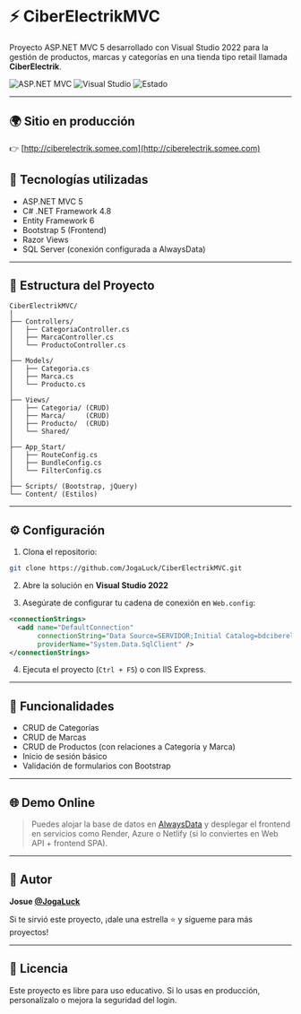 # ⚡ CiberElectrikMVC

Proyecto ASP.NET MVC 5 desarrollado con Visual Studio 2022 para la gestión de productos, marcas y categorías en una tienda tipo retail llamada **CiberElectrik**.

![ASP.NET MVC](https://img.shields.io/badge/ASP.NET%20MVC-5.2-blue?logo=dotnet)
![Visual Studio](https://img.shields.io/badge/IDE-Visual%20Studio%202022-purple?logo=visualstudio)
![Estado](https://img.shields.io/badge/Proyecto-Activo-brightgreen)

---

## 🌍 Sitio en producción

👉 [http://ciberelectrik.somee.com](http://ciberelectrik.somee.com)


## 🧠 Tecnologías utilizadas

- ASP.NET MVC 5
- C# .NET Framework 4.8
- Entity Framework 6
- Bootstrap 5 (Frontend)
- Razor Views
- SQL Server (conexión configurada a AlwaysData)

---

## 📁 Estructura del Proyecto

```
CiberElectrikMVC/
│
├── Controllers/
│   ├── CategoriaController.cs
│   ├── MarcaController.cs
│   └── ProductoController.cs
│
├── Models/
│   ├── Categoria.cs
│   ├── Marca.cs
│   └── Producto.cs
│
├── Views/
│   ├── Categoria/ (CRUD)
│   ├── Marca/     (CRUD)
│   ├── Producto/  (CRUD)
│   └── Shared/
│
├── App_Start/
│   ├── RouteConfig.cs
│   ├── BundleConfig.cs
│   └── FilterConfig.cs
│
├── Scripts/ (Bootstrap, jQuery)
└── Content/ (Estilos)
```

---

## ⚙️ Configuración

1. Clona el repositorio:

```bash
git clone https://github.com/JogaLuck/CiberElectrikMVC.git
```

2. Abre la solución en **Visual Studio 2022**

3. Asegúrate de configurar tu cadena de conexión en `Web.config`:

```xml
<connectionStrings>
  <add name="DefaultConnection"
       connectionString="Data Source=SERVIDOR;Initial Catalog=bdciberelectrikws;User ID=USUARIO;Password=CLAVE;"
       providerName="System.Data.SqlClient" />
</connectionStrings>
```

4. Ejecuta el proyecto (`Ctrl + F5`) o con IIS Express.

---

## 📝 Funcionalidades

- CRUD de Categorías
- CRUD de Marcas
- CRUD de Productos (con relaciones a Categoría y Marca)
- Inicio de sesión básico
- Validación de formularios con Bootstrap

---

## 🌐 Demo Online

> Puedes alojar la base de datos en [AlwaysData](https://alwaysdata.com) y desplegar el frontend en servicios como Render, Azure o Netlify (si lo conviertes en Web API + frontend SPA).

---

## 🙋 Autor

**Josue [@JogaLuck](https://github.com/JogaLuck)**

Si te sirvió este proyecto, ¡dale una estrella ⭐ y sígueme para más proyectos!

---

## 📄 Licencia

Este proyecto es libre para uso educativo. Si lo usas en producción, personalízalo o mejora la seguridad del login.
